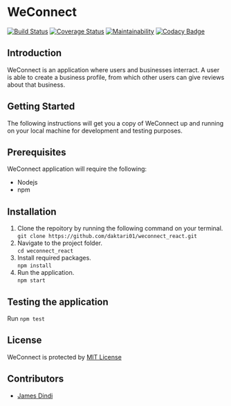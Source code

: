# WeConnect
[![Build Status](https://travis-ci.org/daktari01/weconnect_react.svg?branch=development)](https://travis-ci.org/daktari01/weconnect_react)
[![Coverage Status](https://coveralls.io/repos/github/daktari01/weconnect_react/badge.svg?branch=development)](https://coveralls.io/github/daktari01/weconnect_react?branch=development)
[![Maintainability](https://api.codeclimate.com/v1/badges/dd5888c6a88b39d7ef41/maintainability)](https://codeclimate.com/github/daktari01/weconnect_react/maintainability)
[![Codacy Badge](https://api.codacy.com/project/badge/Grade/329b1d4372e8431493459e1ec4b3d992)](https://www.codacy.com/project/daktari01/weconnect_react/dashboard?utm_source=github.com&amp;utm_medium=referral&amp;utm_content=daktari01/weconnect_react&amp;utm_campaign=Badge_Grade_Dashboard)

## Introduction
WeConnect is an application where users and businesses interract. A user is able to create a business profile, from which other users can give reviews about that business.

## Getting Started
The following instructions will get you a copy of WeConnect up and running on your local machine for development and testing purposes.

## Prerequisites
WeConnect application will require the following:
- Nodejs
- npm 

## Installation
1. Clone the repoitory by running the following command on your terminal.   
`git clone https://github.com/daktari01/weconnect_react.git`   
2. Navigate to the project folder.   
`cd weconnect_react`   
3. Install required packages.   
`npm install`   
4. Run the application.   
`npm start`   

## Testing the application
Run `npm test`

## License
WeConnect is protected by [MIT License](https://opensource.org/licenses/MIT)

## Contributors
- [James Dindi](https://github.com/daktari01)
